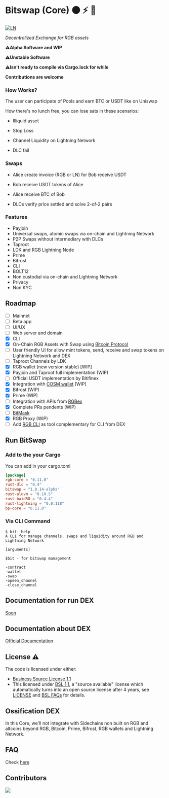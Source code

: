 # Bitswap (Core) 🟠 ⚡ 💱

[![LN](https://img.shields.io/badge/lightning-792EE5?logo=lightning)](https://mempool.space/lightning)


*Decentralized Exchange for RGB assets*

⚠️**Alpha Software and WIP**

⚠️**Unstable Software**

⚠️**Isn't ready to compile via Cargo.lock for while**


**Contributions are welcome**

### How Works?

The user can participate of Pools and earn BTC or USDT like on Uniswap

How there's no lunch free, you can lose sats in these scenarios:

- Illiquid asset

- Stop Loss

- Channel Liquidity on Lightning Network

- DLC fail

### Swaps

- Alice create invoice (RGB or LN) for Bob receive USDT

- Bob receive USDT tokens of Alice

- Alice receive BTC of Bob

- DLCs verify price settled and solve 2-of-2 pairs

### Features

- Payjoin
- Universal swaps, atomic swaps via on-chain and Lightning Network
-  P2P Swaps without intermediary with DLCs
- Taproot
- LDK and RGB Lightning Node
- Prime
- Bifrost
- CLI
- BOLT12
- Non custodial via on-chain and Lightning Network
- Privacy
- Non KYC

## Roadmap

- [ ] Mainnet
- [ ] Beta app
- [ ] UI/UX
- [ ] Web server and domain
- [x] CLI 
- [x] On-Chain RGB Assets with Swap using [Bitcoin Protocol](https://github.com/BP-WG/bp-core)
- [ ] User friendly UI for allow mint tokens, send, receive and swap tokens on Lightning Network and DEX
- [ ] Taproot Channels by LDK
- [x] RGB wallet (new version stable) [WIP]
- [x] Payjoin and Taproot full implementation (WIP)
- [ ] Official USDT implementation by Bitifinex
- [x] Integration with [COSM wallet](http://www.cosminmart.com/#/Wallet) [WIP]
- [x] Bifrost (WIP)
- [x] Prime (WIP)
- [ ] Integration with APIs from [RGBex](https://rgbex.io/)
- [x] Complete PRs pendents (WIP)
- [ ] [BitMask](https://bitmask.app/)
- [x] RGB Proxy (WIP)
- [ ] Add [RGB CLI](https://github.com/RGB-WG/rgb) as tool complementary for CLI from DEX

## Run BitSwap

### Add to the your Cargo

You can add in your cargo.toml

```cargo.toml
[package]
rgb-core = "0.11.0"
rust-dlc = "0.4"
bitswap = "1.0.14-alpha"
rust-aluvm = "0.10.5"
rust-baid58 = "0.4.4"
rust-lightning = "0.0.118"
bp-core = "0.11.0"
```
### Via CLI Command

```cli
$ bit--help
A CLI for manage channels, swaps and liquidity around RGB and Lightning Network

[arguments]

$bit - for bitswap management

-contract
-wallet
-swap
-opeen_channel
-close_channel

```

## Documentation for run DEX 

[Soon](https://github.com/BitSwap-BiFi/Bitswap-core/tree/main/doc)


## Documentation about DEX

[Official Documentation](https://github.com/BitSwap-BiFi/bitswap-docs)

## License ⚠️

The code is licensed under either:

-  [Business Source License 1.1](https://github.com/BitSwap-BiFi/Bitswap-core/blob/main/LICENSE.md)
-  This licensed under [BSL 1.1](https://mariadb.com/bsl11/), a "source available" license which automatically turns into an open source license after 4 years, see [LICENSE](https://github.com/BitSwap-BiFi/Bitswap-core/blob/main/LICENSE.md) and [BSL FAQs](https://mariadb.com/bsl-faq-mariadb/) for details. 


## Ossification DEX

In this Core, we'll not integrate with Sidechains non built on RGB and altcoins beyond RGB, Bitcoin, Prime, Bifrost, RGB wallets and Lightning Network.

## FAQ

Check [here](https://github.com/BitSwap-BiFi/Bitswap-FAQ/)


## Contributors

<a align="center" href="https://github.com/BitSwap-BiFi/Bitswap-core/graphs/contributors">
  <img src="https://contrib.rocks/image?repo=BitSwap-BiFi/Bitswap-core" />
</a>

